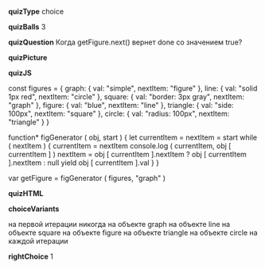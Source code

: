____quizType____
choice

____quizBalls____
3

____quizQuestion____
Когда getFigure.next() вернет done со значением true?

____quizPicture____


____quizJS____

const figures = {
    graph:    { val: "simple",           nextItem: "figure" },
    line:     { val: "solid 1px red",    nextItem: "circle" },
    square:   { val: "border: 3px gray", nextItem: "graph" },
    figure:   { val: "blue",             nextItem: "line" },
    triangle: { val: "side: 100px",      nextItem: "square" },
    circle:   { val: "radius: 100px",    nextItem: "triangle" }
}

function* figGenerator ( obj, start ) {
    let currentItem = nextItem = start
    while ( nextItem ) {
        currentItem = nextItem
        console.log ( currentItem, obj [ currentItem ] )
        nextItem = obj [ currentItem ].nextItem ?
            obj [ currentItem ].nextItem : null
        yield obj [ currentItem ].val
    }
}

var getFigure = figGenerator ( figures, "graph" )

____quizHTML____


____choiceVariants____

на первой итерации
никогда
на объекте graph
на объекте line
на объекте square
на объекте figure
на объекте triangle
на объекте circle
на каждой итерации

____rightChoice____
1

